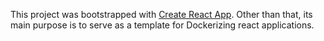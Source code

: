 This project was bootstrapped with [Create React App](https://github.com/facebookincubator/create-react-app).
Other than that, its main purpose is to serve as a template for Dockerizing react applications.

